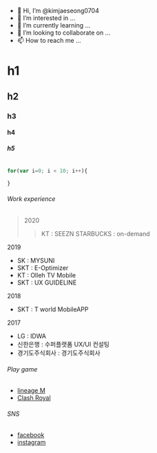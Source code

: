 - 👋 Hi, I’m @kimjaeseong0704
- 👀 I’m interested in ...
- 🌱 I’m currently learning ...
- 💞️ I’m looking to collaborate on ...
- 📫 How to reach me ...

# h1
## h2
### h3
#### h4
##### h5


~~~javascript

for(var i=0; i < 10; i++){

}
~~~

###### Work experience

> 2020
> > KT : SEEZN
> > STARBUCKS : on-demand


2019
- SK : MYSUNI
- SKT : E-Optimizer
- KT : Olleh TV Mobile 
- SKT : UX GUIDELINE

2018 
- SKT : T world MobileAPP

2017 
- LG : IDWA
- 신한은행 : 수퍼플랫폼 UX/UI 컨설팅
- 경기도주식회사 : 경기도주식회사



###### Play game

- [lineage M](https://lineagem.plaync.com/)
- [Clash Royal](https://play.google.com/store/apps/details?id=com.supercell.clashroyale&hl=ko&gl=US)

###### SNS

- [facebook](https://www.facebook.com/profile.php?id=100006659101185)
- [instagram](https://www.instagram.com/iview83/)
